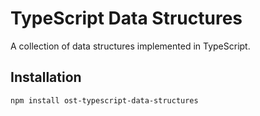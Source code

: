 # TypeScript Data Structures

A collection of data structures implemented in TypeScript.

## Installation

```bash
npm install ost-typescript-data-structures